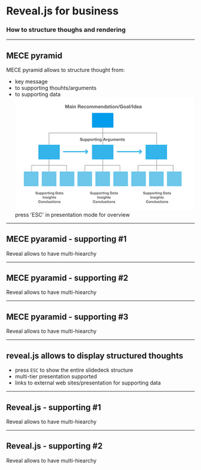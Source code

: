# Reveal.js for business

### How to structure thoughs and rendering

---

## MECE pyramid

MECE pyramid allows to structure thought from:
* key message 
* to supporting thouhts/arguments
* to supporting data 
![](Barbara-Minto-mece.jpg)
press 'ESC' in presentation mode for overview

----

## MECE pyaramid - supporting #1

Reveal allows to have multi-hiearchy 

----

## MECE pyaramid - supporting #2

Reveal allows to have multi-hiearchy 

----

## MECE pyaramid - supporting #3

Reveal allows to have multi-hiearchy 

---

## reveal.js allows to display structured thoughts

* press `ESC` to show the entire slidedeck structure
* multi-tier presentation supported
* links to external web sites/presentation for supporting data 

---

## Reveal.js - supporting #1

Reveal allows to have multi-hiearchy 

---

## Reveal.js - supporting #2

Reveal allows to have multi-hiearchy 

